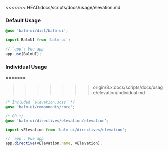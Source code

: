 <<<<<<< HEAD:docs/scripts/docs/usage/elevation.md
### Default Usage

```scss
@use 'balm-ui/dist/balm-ui';
```

```js
import BalmUI from 'balm-ui';

// `app`: Vue app
app.use(BalmUI);
```

### Individual Usage

=======
>>>>>>> origin/8.x:docs/scripts/docs/usage/elevation/individual.md
```scss
/* Included `elevation.scss` */
@use 'balm-ui/components/core';

/* OR */
@use 'balm-ui/directives/elevation/elevation';
```

```js
import vElevation from 'balm-ui/directives/elevation';

// `app`: Vue app
app.directive(vElevation.name, vElevation);
```

